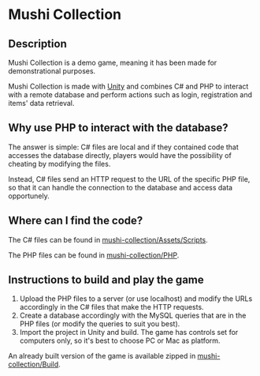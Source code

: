 # Mushi Collection
## Description
Mushi Collection is a demo game, meaning it has been made for demonstrational purposes.

Mushi Collection is made with [Unity](https://en.wikipedia.org/wiki/Unity_(game_engine)) and combines C# and PHP to interact with a remote database and perform actions such as login, registration and items' data retrieval.

## Why use PHP to interact with the database?
The answer is simple: C# files are local and if they contained code that accesses the database directly, players would have the possibility of cheating by modifying the files.

Instead, C# files send an HTTP request to the URL of the specific PHP file, so that it can handle the connection to the database and access data opportunely.

## Where can I find the code?
The C# files can be found in [mushi-collection/Assets/Scripts](https://github.com/Thornus/mushi-collection/tree/master/Assets/Scripts).

The PHP files can be found in [mushi-collection/PHP](https://github.com/Thornus/mushi-collection/tree/master/PHP).

## Instructions to build and play the game
1. Upload the PHP files to a server (or use localhost) and modify the URLs accordingly in the C# files that make the HTTP requests.
2. Create a database accordingly with the MySQL queries that are in the PHP files (or modify the queries to suit you best).
3. Import the project in Unity and build. The game has controls set for computers only, so it's best to choose PC or Mac as platform.

An already built version of the game is available zipped in [mushi-collection/Build](https://github.com/Thornus/mushi-collection/tree/master/Build).
